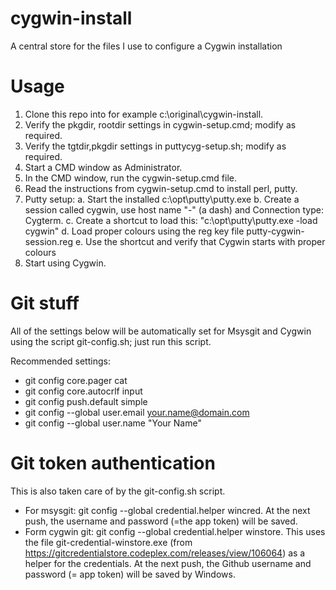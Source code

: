 cygwin-install
==============

A central store for the files I use to configure a Cygwin installation

Usage
=====

1. Clone this repo into for example c:\original\cygwin-install.
2. Verify the pkgdir, rootdir settings in cygwin-setup.cmd; 
   modify as required.   
3. Verify the tgtdir,pkgdir settings in puttycyg-setup.sh;
   modify as required.   
4. Start a CMD window as Administrator.
5. In the CMD window, run the cygwin-setup.cmd file.
6. Read the instructions from cygwin-setup.cmd to install perl, putty.
7. Putty setup:
  a. Start the installed c:\opt\putty\putty.exe
  b. Create a session called cygwin, use host name "-" (a dash) and Connection
     type: Cygterm.
  c. Create a shortcut to load this: "c:\opt\putty\putty.exe -load cygwin"
  d. Load proper colours using the reg key file putty-cygwin-session.reg
  e. Use the shortcut and verify that Cygwin starts with proper colours
8. Start using Cygwin.

Git stuff
=========
All of the settings below will be automatically set for Msysgit and Cygwin
using the script git-config.sh; just run this script. 

Recommended settings:
* git config core.pager cat
* git config core.autocrlf input
* git config push.default simple
* git config --global user.email your.name@domain.com
* git config --global user.name "Your Name"

Git token authentication
========================
This is also taken care of by the git-config.sh script.
* For msysgit: git config --global credential.helper wincred. At the next push, the username and password (=the app token) will be saved.
* Form cygwin git: git config --global credential.helper winstore. This uses the file git-credential-winstore.exe (from https://gitcredentialstore.codeplex.com/releases/view/106064) as a helper for the credentials. At the next push, the Github username and password (= app token) will be saved by Windows.
